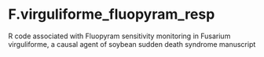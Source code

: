 # F.virguliforme_fluopyram_resp
R code associated with Fluopyram sensitivity monitoring in Fusarium virguliforme, a causal agent of soybean sudden death syndrome manuscript
